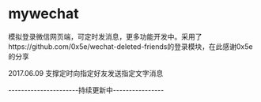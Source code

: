 # mywechat
模拟登录微信网页端，可定时发消息，更多功能开发中。采用了https://github.com/0x5e/wechat-deleted-friends的登录模块，在此感谢0x5e的分享

2017.06.09  支撑定时向指定好友发送指定文字消息

----------------------持续更新中----------------
